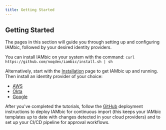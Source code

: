 ```yaml
---
title: Getting Started
---
```

## Getting Started

The pages in this section will guide you through setting up and configuring IAMbic, followed by your desired identity providers.

You can install IAMbic on your system with the command: `curl https://github.com/noqdev/iambic/install.sh | sh`

Alternatively, start with the [Installation](/getting_started/install_and_configure) page to get IAMbic up and running. Then install an identity provider
of your choice:

* [AWS](/getting_started/aws)
* [Okta](/getting_started/okta)
* [Google](/getting_started/google)

After you've completed the tutorials, follow the [GitHub](/getting_started/github) deployment instructions to deploy IAMbic for continuous import (this keeps your IAMbic templates up to date with changes detected in your cloud providers) and to set up your CI/CD pipeline for approval workflows.
